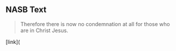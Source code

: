 ## NASB Text

> Therefore there is now no condemnation at all for those who are in Christ Jesus.

[link](